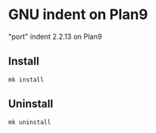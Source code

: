 # GNU indent on Plan9

"port" indent 2.2.13 on Plan9

## Install

`mk install`

## Uninstall

`mk uninstall`
